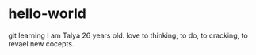 # hello-world
git learning
I am Talya 26 years old. love to thinking, to do, to cracking, to revael new cocepts.
